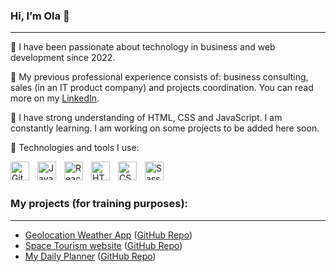 ### Hi, I’m Ola :wave:
---

:rocket: I have been passionate about technology in business and web development since 2022.

:rocket: My previous professional experience consists of: business consulting, sales (in an IT product company) and projects coordination. You can read more on my <a href="https://www.linkedin.com/in/aleksandra-rabos/">LinkedIn</a>.

:rocket: I have strong understanding of HTML, CSS and JavaScript. I am constantly learning. I am working on some projects to be added here soon.

:rocket: Technologies and tools I use:

<img align="left" alt="Git" width="30px" style="padding-right:10px;" src="https://cdn.jsdelivr.net/gh/devicons/devicon/icons/git/git-original.svg" />           
<img align="left" alt="JavaScript" width="30px" style="padding-right:10px;" src="https://cdn.jsdelivr.net/gh/devicons/devicon/icons/javascript/javascript-original.svg" />
<img align="left" alt="React" width="30px" style="padding-right:10px;" src="https://cdn.jsdelivr.net/gh/devicons/devicon/icons/react/react-original.svg" />
<img align="left" alt="HTML" width="30px" style="padding-right:10px;" src="https://cdn.jsdelivr.net/gh/devicons/devicon/icons/html5/html5-plain.svg" />
<img align="left" alt="CSS" width="30px" style="padding-right:10px;" src="https://cdn.jsdelivr.net/gh/devicons/devicon/icons/css3/css3-plain.svg" />
<img align="left" alt="Sass" width="30px" style="padding-right:10px;" src="https://cdn.jsdelivr.net/gh/devicons/devicon/icons/sass/sass-original.svg" />


<br><br>



### My projects (for training purposes):
---

- [Geolocation Weather App](https://rvbos.github.io/geolocation-weather-app/) ([GitHub Repo](https://github.com/rvbos/geolocation-weather-app))
- [Space Tourism website](https://rvbos.github.io/space-tourism/) ([GitHub Repo](https://github.com/rvbos/space-tourism))
- [My Daily Planner](https://rvbos.github.io/plan-your-day/) ([GitHub Repo](https://github.com/rvbos/plan-your-day))
